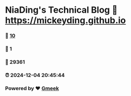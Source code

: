 # NiaDing's Technical Blog  :link: https://mickeyding.github.io 
### :page_facing_up: [10](https://mickeyding.github.io/tag.html) 
### :speech_balloon: 1 
### :hibiscus: 29361 
### :alarm_clock: 2024-12-04 20:45:44 
### Powered by :heart: [Gmeek](https://github.com/Meekdai/Gmeek)
